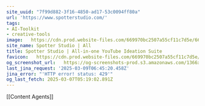 ```yaml
---
site_uuid: "7f99d882-3f16-4850-ad17-53c0094ff80a"
url: 'https://www.spotterstudio.com/'
tags:
- AI-Toolkit
- creative-tools
image:   https://cdn.prod.website-files.com/669970bc2507a55cf11c7d5e/66cf98288874e4463ad16e65_spotter-studio-img.png
site_name: Spotter Studio | All
title: Spotter Studio | All-in-one YouTube Ideation Suite
favicon:   https://cdn.prod.website-files.com/669970bc2507a55cf11c7d5e/66ab8a1fb1434ac19b09753b_spotter-studio-icon-32x32.png
og_screenshot_url:   https://og-screenshots-prod.s3.amazonaws.com/1366x768/80/false/e2b5f9e76d2b3da32ce84112d40beb0858f9089bebe6bc88ce9b7bbe1911f582.jpeg
last_jina_request: '2025-03-09T06:45:20.458Z'
jina_error: "'HTTP error! status: 429'"
og_last_fetch: 2025-03-07T05:19:02.891Z
---
```

[[Content Agents]]
